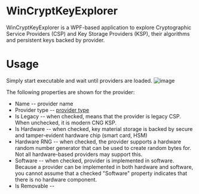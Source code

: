 # WinCryptKeyExplorer

WinCryptKeyExplorer is a WPF-based application to explore Cryptographic Service Providers (CSP) and Key Storage Providers (KSP), their algorithms and persistent keys backed by provider.

# Usage
Simply start executable and wait until providers are loaded.
![image](https://user-images.githubusercontent.com/6384119/192849475-42a72ad8-6d8d-4447-98ad-51ae829cbd0b.png)

The following properties are shown for the provider:
- Name -- provider name
- Provider type -- [provider type](https://learn.microsoft.com/en-us/windows/win32/seccrypto/cryptographic-provider-types)
- Is Legacy -- when checked, means that the provider is legacy CSP. When unchecked, it is modern CNG KSP.
- Is Hardware -- when checked, key material storage is backed by secure and tamper-evident hardware chip (smart card, HSM)
- Hardware RNG -- when checked, the provider supports a hardware random number generator that can be used to create random bytes for. Not all hardware-based providers may support this.
- Software -- when checked, provider is implemented in software. Because a provider can be implemented in both hardware and software, you cannot assume that a checked "Software" property indicates that there is no hardware component.
- Is Removable -- 
